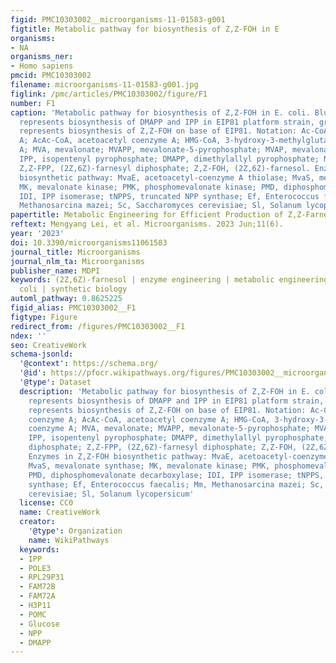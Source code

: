 ```yaml
---
figid: PMC10303002__microorganisms-11-01583-g001
figtitle: Metabolic pathway for biosynthesis of Z,Z-FOH in E
organisms:
- NA
organisms_ner:
- Homo sapiens
pmcid: PMC10303002
filename: microorganisms-11-01583-g001.jpg
figlink: /pmc/articles/PMC10303002/figure/F1
number: F1
caption: 'Metabolic pathway for biosynthesis of Z,Z-FOH in E. coli. Blue background
  represents biosynthesis of DMAPP and IPP in EIP81 platform strain, green background
  represents biosynthesis of Z,Z-FOH on base of EIP81. Notation: Ac-CoA, acetyl coenzyme
  A; AcAc-CoA, acetoacetyl coenzyme A; HMG-CoA, 3-hydroxy-3-methylglutaryl coenzyme
  A; MVA, mevalonate; MVAPP, mevalonate-5-pyrophosphate; MVAP, mevalonate-5-phosphate;
  IPP, isopentenyl pyrophosphate; DMAPP, dimethylallyl pyrophosphate; NPP, neryl diphosphate;
  Z,Z-FPP, (2Z,6Z)-farnesyl diphosphate; Z,Z-FOH, (2Z,6Z)-farnesol. Enzymes in Z,Z-FOH
  biosynthetic pathway: MvaE, acetoacetyl-coenzyme A thiolase; MvaS, mevalonate synthase;
  MK, mevalonate kinase; PMK, phosphomevalonate kinase; PMD, diphosphomevalonate decarboxylase;
  IDI, IPP isomerase; tNPPS, truncated NPP synthase; Ef, Enterococcus faecalis; Mm,
  Methanosarcina mazei; Sc, Saccharomyces cerevisiae; Sl, Solanum lycopersicum'
papertitle: Metabolic Engineering for Efficient Production of Z,Z-Farnesol in E. coli
reftext: Mengyang Lei, et al. Microorganisms. 2023 Jun;11(6).
year: '2023'
doi: 10.3390/microorganisms11061583
journal_title: Microorganisms
journal_nlm_ta: Microorganisms
publisher_name: MDPI
keywords: (2Z,6Z)-farnesol | enzyme engineering | metabolic engineering | Escherichia
  coli | synthetic biology
automl_pathway: 0.8625225
figid_alias: PMC10303002__F1
figtype: Figure
redirect_from: /figures/PMC10303002__F1
ndex: ''
seo: CreativeWork
schema-jsonld:
  '@context': https://schema.org/
  '@id': https://pfocr.wikipathways.org/figures/PMC10303002__microorganisms-11-01583-g001.html
  '@type': Dataset
  description: 'Metabolic pathway for biosynthesis of Z,Z-FOH in E. coli. Blue background
    represents biosynthesis of DMAPP and IPP in EIP81 platform strain, green background
    represents biosynthesis of Z,Z-FOH on base of EIP81. Notation: Ac-CoA, acetyl
    coenzyme A; AcAc-CoA, acetoacetyl coenzyme A; HMG-CoA, 3-hydroxy-3-methylglutaryl
    coenzyme A; MVA, mevalonate; MVAPP, mevalonate-5-pyrophosphate; MVAP, mevalonate-5-phosphate;
    IPP, isopentenyl pyrophosphate; DMAPP, dimethylallyl pyrophosphate; NPP, neryl
    diphosphate; Z,Z-FPP, (2Z,6Z)-farnesyl diphosphate; Z,Z-FOH, (2Z,6Z)-farnesol.
    Enzymes in Z,Z-FOH biosynthetic pathway: MvaE, acetoacetyl-coenzyme A thiolase;
    MvaS, mevalonate synthase; MK, mevalonate kinase; PMK, phosphomevalonate kinase;
    PMD, diphosphomevalonate decarboxylase; IDI, IPP isomerase; tNPPS, truncated NPP
    synthase; Ef, Enterococcus faecalis; Mm, Methanosarcina mazei; Sc, Saccharomyces
    cerevisiae; Sl, Solanum lycopersicum'
  license: CC0
  name: CreativeWork
  creator:
    '@type': Organization
    name: WikiPathways
  keywords:
  - IPP
  - POLE3
  - RPL29P31
  - FAM72B
  - FAM72A
  - H3P11
  - POMC
  - Glucose
  - NPP
  - DMAPP
---
```


